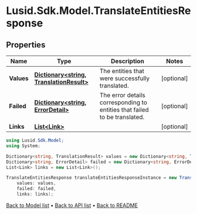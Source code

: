 # Lusid.Sdk.Model.TranslateEntitiesResponse

## Properties

Name | Type | Description | Notes
------------ | ------------- | ------------- | -------------
**Values** | [**Dictionary&lt;string, TranslationResult&gt;**](TranslationResult.md) | The entities that were successfully translated. | [optional] 
**Failed** | [**Dictionary&lt;string, ErrorDetail&gt;**](ErrorDetail.md) | The error details corresponding to entities that failed to be translated. | [optional] 
**Links** | [**List&lt;Link&gt;**](Link.md) |  | [optional] 

```csharp
using Lusid.Sdk.Model;
using System;

Dictionary<string, TranslationResult> values = new Dictionary<string, TranslationResult>();
Dictionary<string, ErrorDetail> failed = new Dictionary<string, ErrorDetail>();
List<Link> links = new List<Link>();

TranslateEntitiesResponse translateEntitiesResponseInstance = new TranslateEntitiesResponse(
    values: values,
    failed: failed,
    links: links);
```

[Back to Model list](../README.md#documentation-for-models) &#8226; [Back to API list](../README.md#documentation-for-api-endpoints) &#8226; [Back to README](../README.md)
